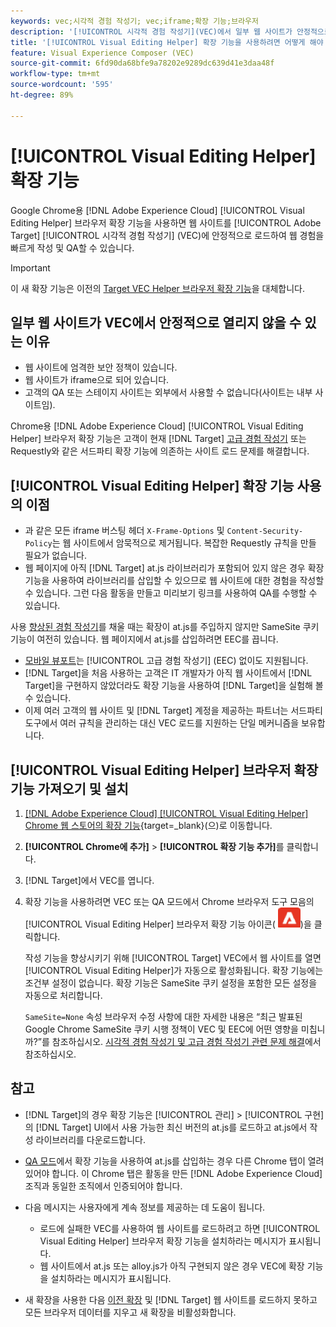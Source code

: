 ```yaml
---
keywords: vec;시각적 경험 작성기; vec;iframe;확장 기능;브라우저
description: '[!UICONTROL 시각적 경험 작성기](VEC)에서 일부 웹 사이트가 안정적으로 열리지 않는 이유를 알아보십시오. [!UICONTROL Visual Editing Helper] 브라우저 확장 기능을 사용하면 VEC에서 웹 사이트를 안정적으로 로드할 수 있습니다.'
title: '[!UICONTROL Visual Editing Helper] 확장 기능을 사용하려면 어떻게 해야 합니까?'
feature: Visual Experience Composer (VEC)
source-git-commit: 6fd90da68bfe9a78202e9289dc639d41e3daa48f
workflow-type: tm+mt
source-wordcount: '595'
ht-degree: 89%

---
```


# [!UICONTROL Visual Editing Helper] 확장 기능

Google Chrome용 [!DNL Adobe Experience Cloud] [!UICONTROL Visual Editing Helper] 브라우저 확장 기능을 사용하면 웹 사이트를 [!UICONTROL Adobe Target] [!UICONTROL 시각적 경험 작성기] (VEC)에 안정적으로 로드하여 웹 경험을 빠르게 작성 및 QA할 수 있습니다.

>[!IMPORTANT]
>
>이 새 확장 기능은 이전의 [Target VEC Helper 브라우저 확장 기능](/help/main/c-experiences/c-visual-experience-composer/r-troubleshoot-composer/vec-helper-browser-extension.md)을 대체합니다.

## 일부 웹 사이트가 VEC에서 안정적으로 열리지 않을 수 있는 이유

* 웹 사이트에 엄격한 보안 정책이 있습니다.
* 웹 사이트가 iframe으로 되어 있습니다.
* 고객의 QA 또는 스테이지 사이트는 외부에서 사용할 수 없습니다(사이트는 내부 사이트임).

Chrome용 [!DNL Adobe Experience Cloud] [!UICONTROL Visual Editing Helper] 브라우저 확장 기능은 고객이 현재 [!DNL Target] [고급 경험 작성기](/help/main/administrating-target/visual-experience-composer-set-up.md#eec) 또는 Requestly와 같은 서드파티 확장 기능에 의존하는 사이트 로드 문제를 해결합니다.

## [!UICONTROL Visual Editing Helper] 확장 기능 사용의 이점

* 과 같은 모든 iframe 버스팅 헤더 `X-Frame-Options` 및 `Content-Security-Policy`는 웹 사이트에서 암묵적으로 제거됩니다. 복잡한 Requestly 규칙을 만들 필요가 없습니다.
* 웹 페이지에 아직 [!DNL Target] at.js 라이브러리가 포함되어 있지 않은 경우 확장 기능을 사용하여 라이브러리를 삽입할 수 있으므로 웹 사이트에 대한 경험을 작성할 수 있습니다. 그런 다음 활동을 만들고 미리보기 링크를 사용하여 QA를 수행할 수 있습니다.

사용 [향상된 경험 작성기](/help/main/administrating-target/visual-experience-composer-set-up.md#eec)를 채울 때는 확장이 at.js를 주입하지 않지만 SameSite 쿠키 기능이 여전히 있습니다. 웹 페이지에서 at.js를 삽입하려면 EEC를 끕니다.

* [모바일 뷰포트](/help/main/c-experiences/c-visual-experience-composer/mobile-viewports.md)는 [!UICONTROL 고급 경험 작성기] (EEC) 없이도 지원됩니다.
* [!DNL Target]을 처음 사용하는 고객은 IT 개발자가 아직 웹 사이트에서 [!DNL Target]을 구현하지 않았더라도 확장 기능을 사용하여 [!DNL Target]을 실험해 볼 수 있습니다.
* 이제 여러 고객의 웹 사이트 및 [!DNL Target] 계정을 제공하는 파트너는 서드파티 도구에서 여러 규칙을 관리하는 대신 VEC 로드를 지원하는 단일 메커니즘을 보유합니다.

## [!UICONTROL Visual Editing Helper] 브라우저 확장 기능 가져오기 및 설치

1. [[!DNL Adobe Experience Cloud] [!UICONTROL Visual Editing Helper] Chrome 웹 스토어의 확장 기능](https://chrome.google.com/webstore/detail/adobe-experience-cloud-vi/kgmjjkfjacffaebgpkpcllakjifppnca){target=_blank}(으)로 이동합니다.
1. **[!UICONTROL Chrome에 추가]** > **[!UICONTROL 확장 기능 추가]**&#x200B;를 클릭합니다.
1. [!DNL Target]에서 VEC를 엽니다.
1. 확장 기능을 사용하려면 VEC 또는 QA 모드에서 Chrome 브라우저 도구 모음의 [!UICONTROL Visual Editing Helper] 브라우저 확장 기능 아이콘(![Visual Editing 확장 기능 아이콘](/help/main/c-experiences/c-visual-experience-composer/r-troubleshoot-composer/assets/visual-editing-helper.png))을 클릭합니다.

   작성 기능을 향상시키기 위해 [!UICONTROL Target] VEC에서 웹 사이트를 열면 [!UICONTROL Visual Editing Helper]가 자동으로 활성화됩니다. 확장 기능에는 조건부 설정이 없습니다. 확장 기능은 SameSite 쿠키 설정을 포함한 모든 설정을 자동으로 처리합니다.

   `SameSite=None` 속성 브라우저 수정 사항에 대한 자세한 내용은 “최근 발표된 Google Chrome SameSite 쿠키 시행 정책이 VEC 및 EEC에 어떤 영향을 미칩니까?”를 참조하십시오. [시각적 경험 작성기 및 고급 경험 작성기 관련 문제 해결](/help/main/c-experiences/c-visual-experience-composer/r-troubleshoot-composer/issues-related-to-the-visual-experience-composer-vec-and-enhanced-experience-composer-eec.md)에서 참조하십시오.

## 참고

* [!DNL Target]의 경우 확장 기능은 [!UICONTROL 관리] > [!UICONTROL 구현]의 [!DNL Target] UI에서 사용 가능한 최신 버전의 at.js를 로드하고 at.js에서 작성 라이브러리를 다운로드합니다.
* [QA 모드](/help/main/c-activities/c-activity-qa/activity-qa.md)에서 확장 기능을 사용하여 at.js를 삽입하는 경우 다른 Chrome 탭이 열려 있어야 합니다. 이 Chrome 탭은 활동을 만든 [!DNL Adobe Experience Cloud] 조직과 동일한 조직에서 인증되어야 합니다.
* 다음 메시지는 사용자에게 계속 정보를 제공하는 데 도움이 됩니다.

   * 로드에 실패한 VEC를 사용하여 웹 사이트를 로드하려고 하면 [!UICONTROL Visual Editing Helper] 브라우저 확장 기능을 설치하라는 메시지가 표시됩니다.
   * 웹 사이트에서 at.js 또는 alloy.js가 아직 구현되지 않은 경우 VEC에 확장 기능을 설치하라는 메시지가 표시됩니다.
* 새 확장을 사용한 다음 [이전 확장](/help/main/c-experiences/c-visual-experience-composer/r-troubleshoot-composer/vec-helper-browser-extension.md) 및 [!DNL Target] 웹 사이트를 로드하지 못하고 모든 브라우저 데이터를 지우고 새 확장을 비활성화합니다.




